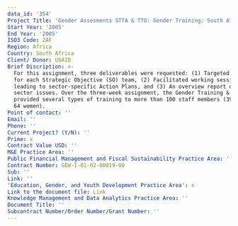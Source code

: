 ```yaml
---
data_id: '354'
Project Title: 'Gender Assesments STTA & TTO: Gender Training: South Africa (TDY 57)'
Start Year: '2005'
End Year: '2005'
ISO3 Code: ZAF
Region: Africa
Country: South Africa
Client/ Donor: USAID
Brief Discription: >-
  For this assignment, three deliverables were requested: (1) Targeted training
  for each Strategic Objective (SO) team, (2) Facilitated working sessions
  leading to sector-specific Action Plans, and (3) An overview report on key
  sector issues. Over the three-week assignment, the Gender Training & TA Team
  provided several types of training to more than 100 staff members (39 men and
  64 women).
Point of contact: ''
Email: ''
Phone: ''
Current Project? (Y/N): ''
Prime: x
Contract Value USD: ''
M&E Practice Area: ''
Public Financial Management and Fiscal Sustainability Practice Area: ''
Contract Number: GEW-I-01-02-00019-00
Sub: ''
Link: ''
'Education, Gender, and Youth Development Practice Area': x
Link to the document file: Link
Knowledge Management and Data Analytics Practice Area: ''
Document Title: ''
Subcontract Number/Order Number/Grant Number: ''
---
```

